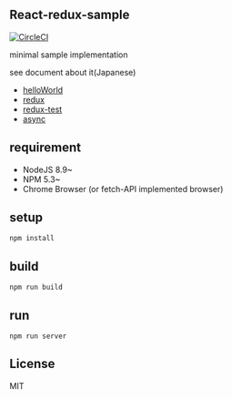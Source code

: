 
## React-redux-sample

[![CircleCI](https://circleci.com/gh/uryyyyyyy/react-redux-sample/tree/async.svg?style=svg)](https://circleci.com/gh/uryyyyyyy/react-redux-sample/tree/async)

minimal sample implementation

see document about it(Japanese)

- [helloWorld](http://qiita.com/uryyyyyyy/items/63969d6ed9341affdffb)
- [redux](http://qiita.com/uryyyyyyy/items/3ad88cf9ca9393335f8c)
- [redux-test](http://qiita.com/uryyyyyyy/items/7d4b0ede3f2b973d6951)
- [async](http://qiita.com/uryyyyyyy/items/41334a810f1501ece87d)

## requirement

- NodeJS 8.9~
- NPM 5.3~
- Chrome Browser (or fetch-API implemented browser)

## setup

`npm install`

## build

`npm run build`

## run

`npm run server`

## License

MIT
